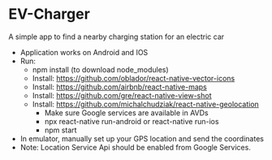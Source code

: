 # EV-Charger

A simple app to find a nearby charging station for an electric car

- Application works on Android and IOS
- Run:
	- npm install (to download node_modules)
	- Install: https://github.com/oblador/react-native-vector-icons
	- Install: https://github.com/airbnb/react-native-maps
	- Install: https://github.com/gre/react-native-view-shot
  - Install: https://github.com/michalchudziak/react-native-geolocation
	- Make sure Google services are available in AVDs
	- npx react-native run-android or react-native run-ios
	- npm start
- In emulator, manually set up your GPS location and send the coordinates
- Note: Location Service Api should be enabled from Google Services.

